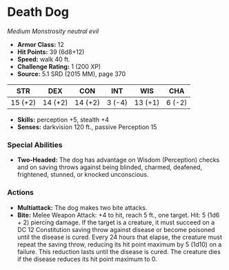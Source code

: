 # Death Dog

*Medium* *Monstrosity* *neutral evil*

- **Armor Class:** 12
- **Hit Points:** 39 (6d8+12)
- **Speed:** walk 40 ft.
- **Challenge Rating:** 1 (200 XP)
- **Source:** 5.1 SRD (2015 MM), page 370

| STR | DEX | CON | INT | WIS | CHA |
| --- | --- | --- | --- | --- | --- |
| 15 (+2) | 14 (+2) | 14 (+2) | 3 (-4) | 13 (+1) | 6 (-2) |

- **Skills:** perception +5, stealth +4
- **Senses:** darkvision 120 ft., passive Perception 15

### Special Abilities

- **Two-Headed:** The dog has advantage on Wisdom (Perception) checks and on saving throws against being blinded, charmed, deafened, frightened, stunned, or knocked unconscious.

### Actions

- **Multiattack:** The dog makes two bite attacks.
- **Bite:** Melee Weapon Attack: +4 to hit, reach 5 ft., one target. Hit: 5 (1d6 + 2) piercing damage. If the target is a creature, it must succeed on a DC 12 Constitution saving throw against disease or become poisoned until the disease is cured. Every 24 hours that elapse, the creature must repeat the saving throw, reducing its hit point maximum by 5 (1d10) on a failure. This reduction lasts until the disease is cured. The creature dies if the disease reduces its hit point maximum to 0.


